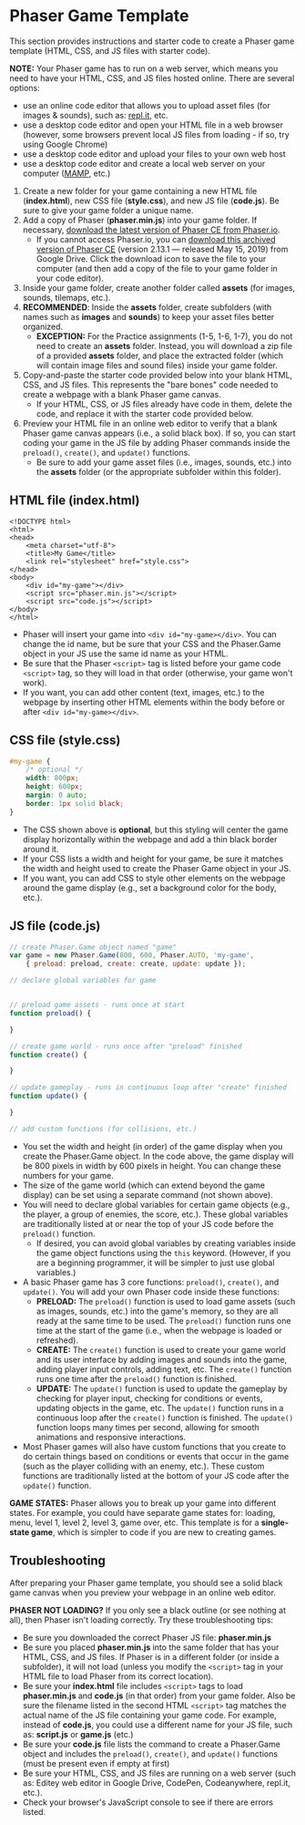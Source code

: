 # Phaser Game Template

This section provides instructions and starter code to create a Phaser game template \(HTML, CSS, and JS files with starter code\).

**NOTE:** Your Phaser game has to run on a web server, which means you need to have your HTML, CSS, and JS files hosted online. There are several options:

* use an online code editor that allows you to upload asset files \(for images & sounds\), such as:  [repl.it](https://repl.it/), etc.
* use a desktop code editor and open your HTML file in a web browser \(however, some browsers prevent local JS files from loading - if so, try using Google Chrome\)
* use a desktop code editor and upload your files to your own web host
* use a desktop code editor and create a local web server on your computer \([MAMP](https://www.mamp.info/en/), etc.\)

1. Create a new folder for your game containing a new HTML file \(**index.html**\), new CSS file \(**style.css**\), and new JS file \(**code.js**\).  Be sure to give your game folder a unique name.
2. Add a copy of Phaser \(**phaser.min.js**\) into your game folder. If necessary, [download the latest version of Phaser CE from Phaser.io](http://phaser.io/download/release/2.13.1).
   * If you cannot access Phaser.io, you can [download this archived version of Phaser CE](https://drive.google.com/open?id=188YGtmXX2i_ijT0kEP4_7gM9YizExv4a) \(version 2.13.1 — released May 15, 2019\) from Google Drive. Click the download icon to save the file to your computer \(and then add a copy of the file to your game folder in your code editor\).
3. Inside your game folder, create another folder called **assets** \(for images, sounds, tilemaps, etc.\).
4. **RECOMMENDED**: Inside the **assets** folder, create subfolders \(with names such as **images** and **sounds**\) to keep your asset files better organized.
   * **EXCEPTION:** For the Practice assignments \(1-5, 1-6, 1-7\), you do not need to create an **assets** folder. Instead, you will download a zip file of a provided **assets** folder, and place the extracted folder \(which will contain image files and sound files\) inside your game folder.
5. Copy-and-paste the starter code provided below into your blank HTML, CSS, and JS files.  This represents the "bare bones" code needed to create a webpage with a blank Phaser game canvas.
   * If your HTML, CSS, or JS files already have code in them, delete the code, and replace it with the starter code provided below.
6. Preview your HTML file in an online web editor to verify that a blank Phaser game canvas appears \(i.e., a solid black box\).  If so, you can start coding your game in the JS file by adding Phaser commands inside the `preload()`, `create()`, and `update()` functions.
   * Be sure to add your game asset files \(i.e., images, sounds, etc.\) into the **assets** folder \(or the appropriate subfolder within this folder\).

## HTML file \(index.html\)

```markup
<!DOCTYPE html>
<html>
<head>
    <meta charset="utf-8">
    <title>My Game</title>
    <link rel="stylesheet" href="style.css">
</head>
<body>
    <div id="my-game"></div>
    <script src="phaser.min.js"></script>
    <script src="code.js"></script>
</body>
</html>
```

* Phaser will insert your game into `<div id="my-game></div>`. You can change the id name, but be sure that your CSS and the Phaser.Game object in your JS use the same id name as your HTML.
* Be sure that the Phaser `<script>` tag is listed before your game code `<script>` tag, so they will load in that order \(otherwise, your game won't work\).
* If you want, you can add other content \(text, images, etc.\) to the webpage by inserting other HTML elements within the body before or after `<div id="my-game></div>`.

## CSS file \(style.css\)

```css
#my-game {
    /* optional */
    width: 800px;
    height: 600px;
    margin: 0 auto;
    border: 1px solid black;
}
```

* The CSS shown above is **optional**, but this styling will center the game display horizontally within the webpage and add a thin black border around it.
* If your CSS lists a width and height for your game, be sure it matches the width and height used to create the Phaser Game object in your JS.
* If you want, you can add CSS to style other elements on the webpage around the game display \(e.g., set a background color for the body, etc.\).

## JS file \(code.js\)

```javascript
// create Phaser.Game object named "game"
var game = new Phaser.Game(800, 600, Phaser.AUTO, 'my-game',
    { preload: preload, create: create, update: update });

// declare global variables for game


// preload game assets - runs once at start
function preload() {

}

// create game world - runs once after "preload" finished
function create() {

}

// update gameplay - runs in continuous loop after "create" finished
function update() {

}

// add custom functions (for collisions, etc.)
```

* You set the width and height \(in order\) of the game display when you create the Phaser.Game object. In the code above, the game display will be 800 pixels in width by 600 pixels in height. You can change these numbers for your game.
* The size of the game world \(which can extend beyond the game display\) can be set using a separate command \(not shown above\).
* You will need to declare global variables for certain game objects \(e.g., the player, a group of enemies, the score, etc.\). These global variables are traditionally listed at or near the top of your JS code before the `preload()` function.
  * If desired, you can avoid global variables by creating variables inside the game object functions using the `this` keyword.  \(However, if you are a beginning programmer, it will be simpler to just use global variables.\)
* A basic Phaser game has 3 core functions: `preload()`, `create()`, and `update()`. You will add your own Phaser code inside these functions:
  * **PRELOAD:** The `preload()` function is used to load game assets \(such as images, sounds, etc.\) into the game's memory, so they are all ready at the same time to be used. The `preload()` function runs one time at the start of the game \(i.e., when the webpage is loaded or refreshed\).
  * **CREATE:** The `create()` function is used to create your game world and its user interface by adding images and sounds into the game, adding player input controls, adding text, etc. The `create()` function runs one time after the `preload()` function is finished.
  * **UPDATE:** The `update()` function is used to update the gameplay by checking for player input, checking for conditions or events, updating objects in the game, etc.  The `update()` function runs in a continuous loop after the `create()` function is finished. The `update()` function loops many times per second, allowing for smooth animations and responsive interactions.
* Most Phaser games will also have custom functions that you create to do certain things based on conditions or events that occur in the game \(such as the player colliding with an enemy, etc.\). These custom functions are traditionally listed at the bottom of your JS code after the `update()` function.

**GAME STATES:** Phaser allows you to break up your game into different states. For example, you could have separate game states for: loading, menu, level 1, level 2, level 3, game over, etc. This template is for a **single-state game**, which is simpler to code if you are new to creating games.

## Troubleshooting

After preparing your Phaser game template, you should see a solid black game canvas when you preview your webpage in an online web editor.

**PHASER NOT LOADING?** If you only see a black outline \(or see nothing at all\), then Phaser isn't loading correctly. Try these troubleshooting tips:

* Be sure you downloaded the correct Phaser JS file: **phaser.min.js**
* Be sure you placed **phaser.min.js** into the same folder that has your HTML, CSS, and JS files. If Phaser is in a different folder \(or inside a subfolder\), it will not load \(unless you modify the `<script>` tag in your HTML file to load Phaser from its correct location\).
* Be sure your **index.html** file includes `<script>` tags to load **phaser.min.js** and **code.js** \(in that order\) from your game folder. Also be sure the filename listed in the second HTML `<script>` tag matches the actual name of the JS file containing your game code. For example, instead of **code.js**, you could use a different name for your JS file, such as:  **script.js** or **game.js** \(etc.\)
* Be sure your **code.js** file lists the command to create a Phaser.Game object and includes the `preload()`, `create()`, and `update()` functions \(must be present even if empty at first\)
* Be sure your HTML, CSS, and JS files are running on a web server \(such as: Editey web editor in Google Drive, CodePen, Codeanywhere, repl.it, etc.\).
* Check your browser's JavaScript console to see if there are errors listed.

